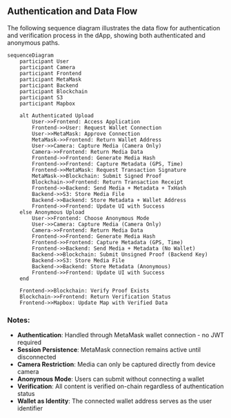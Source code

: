 ## Authentication and Data Flow

The following sequence diagram illustrates the data flow for authentication and verification process in the dApp, showing both authenticated and anonymous paths.

```mermaid
sequenceDiagram
    participant User
    participant Camera
    participant Frontend
    participant MetaMask
    participant Backend
    participant Blockchain
    participant S3
    participant Mapbox

    alt Authenticated Upload
        User->>Frontend: Access Application
        Frontend->>User: Request Wallet Connection
        User->>MetaMask: Approve Connection
        MetaMask->>Frontend: Return Wallet Address
        User->>Camera: Capture Media (Camera Only)
        Camera->>Frontend: Return Media Data
        Frontend->>Frontend: Generate Media Hash
        Frontend->>Frontend: Capture Metadata (GPS, Time)
        Frontend->>MetaMask: Request Transaction Signature
        MetaMask->>Blockchain: Submit Signed Proof
        Blockchain->>Frontend: Return Transaction Receipt
        Frontend->>Backend: Send Media + Metadata + TxHash
        Backend->>S3: Store Media File
        Backend->>Backend: Store Metadata + Wallet Address
        Frontend->>Frontend: Update UI with Success
    else Anonymous Upload
        User->>Frontend: Choose Anonymous Mode
        User->>Camera: Capture Media (Camera Only)
        Camera->>Frontend: Return Media Data
        Frontend->>Frontend: Generate Media Hash
        Frontend->>Frontend: Capture Metadata (GPS, Time)
        Frontend->>Backend: Send Media + Metadata (No Wallet)
        Backend->>Blockchain: Submit Unsigned Proof (Backend Key)
        Backend->>S3: Store Media File
        Backend->>Backend: Store Metadata (Anonymous)
        Frontend->>Frontend: Update UI with Success
    end

    Frontend->>Blockchain: Verify Proof Exists
    Blockchain->>Frontend: Return Verification Status
    Frontend->>Mapbox: Update Map with Verified Data
```

### Notes:
- **Authentication**: Handled through MetaMask wallet connection - no JWT required
- **Session Persistence**: MetaMask connection remains active until disconnected
- **Camera Restriction**: Media can only be captured directly from device camera
- **Anonymous Mode**: Users can submit without connecting a wallet
- **Verification**: All content is verified on-chain regardless of authentication status
- **Wallet as Identity**: The connected wallet address serves as the user identifier